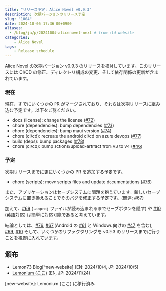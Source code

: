 ```yaml
---
title: "リリース予定: Alice Novel v0.9.3"
description: 次期バージョンのリリース予定
slug: "1004"
date: 2024-10-05 17:36:00+0900
aliases:
  - /blog/ja/p/20241004-alicenovel-next # from old website
categories:
    - Alice Novel
tags:
    - Release schedule
---
```


Alice Novel の次期バージョン v0.9.3 のリリースを検討しています。このリリースには CI/CD の修正、ディレクトリ構成の変更、そして依存関係の更新が含まれています。

### 現在

現在、すでにいくつかの PR がマージされており、それらは次期リリースに組み込む予定です。以下をご覧ください。

- docs (license): change the license ([#72](https://github.com/AliceNovel/AliceNovel/pull/72))
- chore (dependencies): bump dependencies ([#73](https://github.com/AliceNovel/AliceNovel/pull/73))
- chore (dependencies): bump maui version ([#74](https://github.com/AliceNovel/AliceNovel/pull/74))
- chore (ci/cd): recreate the android ci/cd on azure devops ([#77](https://github.com/AliceNovel/AliceNovel/pull/77))
- build (deps): bump packages ([#78](https://github.com/AliceNovel/AliceNovel/pull/78))
- chore (ci/cd): bump actions/upload-artifact from v3 to v4 ([#46](https://github.com/AliceNovel/AliceNovel/pull/46))

### 予定

次期リリースまでに更にいくつかの PR を追加する予定です。

- chore (scripts): move scripts files and update documentations ([#76](https://github.com/AliceNovel/AliceNovel/pull/76))

また、アプリケーションはセーブシステムに問題を抱えています。新しいセーブシステムに置き換えることでそのバグを修正する予定です。(関連: [#67](https://github.com/AliceNovel/AliceNovel/issues/67))

加えて、[#69](https://github.com/AliceNovel/AliceNovel/issues/69) (`.anproj` ファイルが読み込まれるまでセーブボタンを隠す) や [#10](https://github.com/AliceNovel/AliceNovel/issues/10) (英語対応) は簡単に対応可能であると考えています。

結論としては、[#76](https://github.com/AliceNovel/AliceNovel/pull/76), [#67](https://github.com/AliceNovel/AliceNovel/pull/67) (Android の [#61](https://github.com/AliceNovel/AliceNovel/issues/61) と Windows 向けの [#47](https://github.com/AliceNovel/AliceNovel/issues/47) を含む), [#69](https://github.com/AliceNovel/AliceNovel/pull/69), [#10](https://github.com/AliceNovel/AliceNovel/pull/10) そして、いくつかのリファクタリングを v0.9.3 のリリースまでに行うことを視野に入れています。

## 頒布

- Lemon73 Blog[^new-website] (EN: 2024/10/4, JP: 2024/10/5)
- [Lemonium (ここ)](./) (EN, JP: 2024/11/24)

[new-website]: Lemonium (ここ) に移行済み

